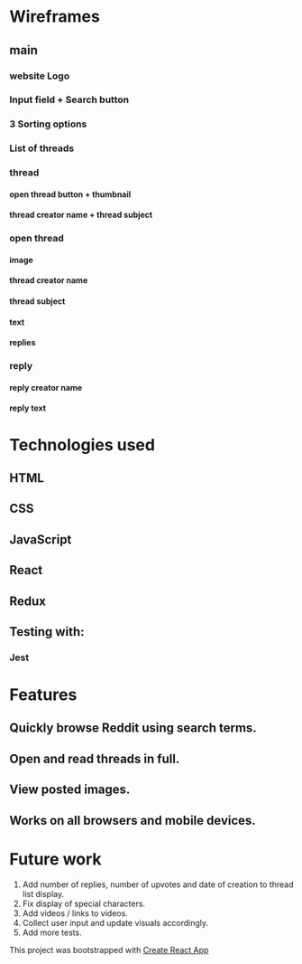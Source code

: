 # Wireframes
## main
### website Logo
### Input field + Search button
### 3 Sorting options
### List of threads

### thread
#### open thread button + thumbnail
#### thread creator name + thread subject 

### open thread
#### image
#### thread creator name
#### thread subject
#### text
#### replies

### reply
#### reply creator name
#### reply text


# Technologies used
## HTML
## CSS
## JavaScript
## React
## Redux

## Testing with:
### Jest


# Features
## Quickly browse Reddit using search terms.
## Open and read threads in full.
## View posted images.
## Works on all browsers and mobile devices.


# Future work
1. Add number of replies, number of upvotes and date of creation to thread list display.
2. Fix display of special characters.
3. Add videos / links to videos.
4. Collect user input and update visuals accordingly.
5. Add more tests.


This project was bootstrapped with 
[Create React App](https://github.com/facebook/create-react-app)